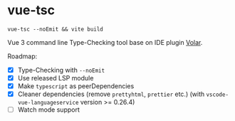 # vue-tsc

`vue-tsc --noEmit && vite build`

Vue 3 command line Type-Checking tool base on IDE plugin [Volar](https://github.com/johnsoncodehk/volar).

Roadmap:

- [x] Type-Checking with `--noEmit`
- [x] Use released LSP module
- [x] Make `typescript` as peerDependencies
- [x] Cleaner dependencies (remove `prettyhtml`, `prettier` etc.) (with `vscode-vue-languageservice` version >= 0.26.4)
- [ ] Watch mode support

